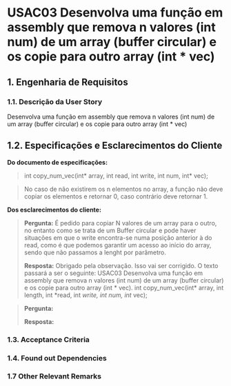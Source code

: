 # USAC03 Desenvolva uma função em assembly que remova n valores (int num) de um array (buffer circular) e os copie para outro array (int * vec)
## 1. Engenharia de Requisitos

### 1.1. Descrição da User Story

Desenvolva uma função em assembly que remova n valores (int num) de um array (buffer circular) e os copie para outro array (int * vec)

## 1.2. Especificações e Esclarecimentos do Cliente

**Do documento de especificações:**
>int copy_num_vec(int* array, int read, int write, int num, int* vec);

>No caso de não existirem os n elementos no array, a função não deve copiar os elementos e retornar 0, caso contrário deve retornar 1.

**Dos esclarecimentos do cliente:**

> **Pergunta:** É pedido para copiar N valores de um array para o outro, no entanto como se trata de um Buffer circular e pode haver situações em que o write encontra-se numa posição anterior à do read, como é que podemos garantir um acesso ao início do array, sendo que não passamos a lenght por parâmetro.
>
> **Resposta:** Obrigado pela observação. Isso vai ser corrigido. O texto passará a ser o seguinte: USAC03 Desenvolva uma função em assembly que remova n valores (int num) de
um array (buffer circular) e os copie para outro array (int * vec). int copy_num_vec(int* array, int length, int *read, int *write, int num, int* vec);

> **Pergunta:**
>
> **Resposta:**

### 1.3. Acceptance Criteria


### 1.4. Found out Dependencies


### 1.7 Other Relevant Remarks

